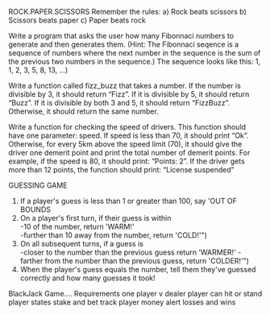 ROCK.PAPER.SCISSORS
Remember the rules:
a) Rock beats scissors
b) Scissors beats paper
c) Paper beats rock



Write a program that asks the user how many Fibonnaci numbers to generate and then generates them. 
(Hint: The Fibonnaci seqence is a sequence of numbers where the next number in the sequence 
is the sum of the previous two numbers in the sequence.) 
The sequence looks like this: 1, 1, 2, 3, 5, 8, 13, …)



Write a function called fizz_buzz that takes a number.
If the number is divisible by 3, it should return “Fizz”.
If it is divisible by 5, it should return “Buzz”.
If it is divisible by both 3 and 5, it should return “FizzBuzz”.
Otherwise, it should return the same number.
  
  
  
Write a function for checking the speed of drivers. This function should have one parameter: speed.
If speed is less than 70, it should print “Ok”.
Otherwise, for every 5km above the speed limit (70), it should give the driver one demerit point and print the total number of demerit points. For example, if the speed is 80, it should print: “Points: 2”.
If the driver gets more than 12 points, the function should print: “License suspended”



GUESSING GAME
1. If a player's guess is less than 1 or greater than 100, say 'OUT OF BOUNDS
2. On a player's first turn, if their guess is within     
       -10 of the number, return 'WARM!'    
       -further than 10 away from the number, return 'COLD!'")
3. On all subsequent turns, if a guess is    
       -closer to the number than the previous guess return 'WARMER!'
       -farther from the number than the previous guess, return 'COLDER!'")
4. When the player's guess equals the number, tell them they've guessed correctly and how many guesses it took!



BlackJack Game....
Requirements
	one player v dealer
	player can hit or stand
	player states stake and bet
	track player money
	alert losses and wins
